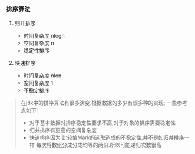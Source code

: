 ### 排序算法
1. 归并排序 
    - 时间复杂度 nlogn
    - 空间复杂度 n
    - 稳定性排序
    
2. 快速排序
    - 时间复杂度 nlon
    - 空间复杂度 1
    - 不稳定排序
    


> 在jdk中的排序算法有很多演变.根据数据的多少有很多种的实现;
>一些参考点如下: 
>- 对于基本数据对排序稳定性要求不高,对于对象的排序需要稳定性
>- 归并排序有更高的空间复杂度
>- 快速排序因为 比较值Mark的选取造成的不稳定性,并不是如归并排序一样
>每次将数组分成分成均等的两份.所以可能递归次数很高